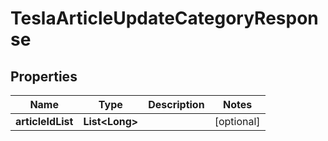 

# TeslaArticleUpdateCategoryResponse


## Properties

Name | Type | Description | Notes
------------ | ------------- | ------------- | -------------
**articleIdList** | **List&lt;Long&gt;** |  |  [optional]



